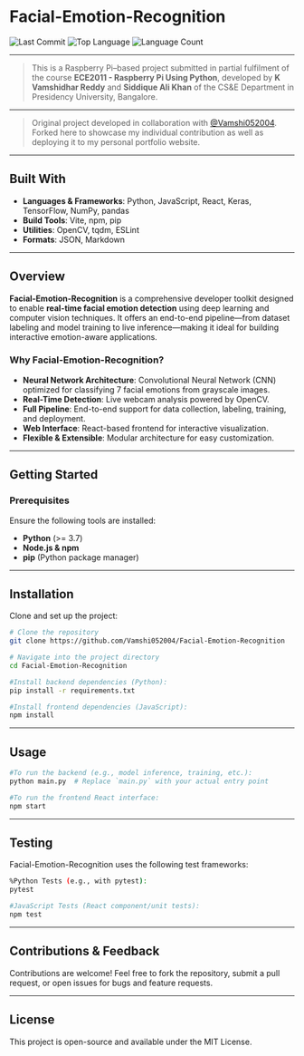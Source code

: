 # Facial-Emotion-Recognition  


![Last Commit](https://img.shields.io/github/last-commit/Vamshi052004/Facial-Emotion-Recognition)
![Top Language](https://img.shields.io/github/languages/top/Vamshi052004/Facial-Emotion-Recognition)
![Language Count](https://img.shields.io/github/languages/count/Vamshi052004/Facial-Emotion-Recognition)

---
> This is a Raspberry Pi–based project submitted in partial fulfilment of the course **ECE2011 - Raspberry Pi Using Python**, developed by **K Vamshidhar Reddy** and **Siddique Ali Khan** of the CS&E Department in Presidency University, Bangalore.


---

>Original project developed in collaboration with [@Vamshi052004](https://github.com/Vamshi052004).  
Forked here to showcase my individual contribution as well as deploying it to my personal portfolio website.
---
##  Built With
- **Languages & Frameworks**: Python, JavaScript, React, Keras, TensorFlow, NumPy, pandas  
- **Build Tools**: Vite, npm, pip  
- **Utilities**: OpenCV, tqdm, ESLint  
- **Formats**: JSON, Markdown

---


## Overview

**Facial-Emotion-Recognition** is a comprehensive developer toolkit designed to enable **real-time facial emotion detection** using deep learning and computer vision techniques. It offers an end-to-end pipeline—from dataset labeling and model training to live inference—making it ideal for building interactive emotion-aware applications.

### Why Facial-Emotion-Recognition?

-  **Neural Network Architecture**: Convolutional Neural Network (CNN) optimized for classifying 7 facial emotions from grayscale images.  
-  **Real-Time Detection**: Live webcam analysis powered by OpenCV.  
-  **Full Pipeline**: End-to-end support for data collection, labeling, training, and deployment.  
-  **Web Interface**: React-based frontend for interactive visualization.  
-  **Flexible & Extensible**: Modular architecture for easy customization.

---

## Getting Started

###  Prerequisites

Ensure the following tools are installed:
- **Python** (>= 3.7)
- **Node.js & npm**
- **pip** (Python package manager)

---

##  Installation

Clone and set up the project:

```bash
# Clone the repository
git clone https://github.com/Vamshi052004/Facial-Emotion-Recognition

# Navigate into the project directory
cd Facial-Emotion-Recognition

#Install backend dependencies (Python):
pip install -r requirements.txt

#Install frontend dependencies (JavaScript):
npm install
```

---
##  Usage
```bash
#To run the backend (e.g., model inference, training, etc.):
python main.py  # Replace `main.py` with your actual entry point

#To run the frontend React interface:
npm start
```
---
##  Testing

Facial-Emotion-Recognition uses the following test frameworks:
```bash
%Python Tests (e.g., with pytest):
pytest

#JavaScript Tests (React component/unit tests):
npm test
```
---
## Contributions & Feedback

Contributions are welcome! Feel free to fork the repository, submit a pull request, or open issues for bugs and feature requests.

---
## License

This project is open-source and available under the MIT License.
